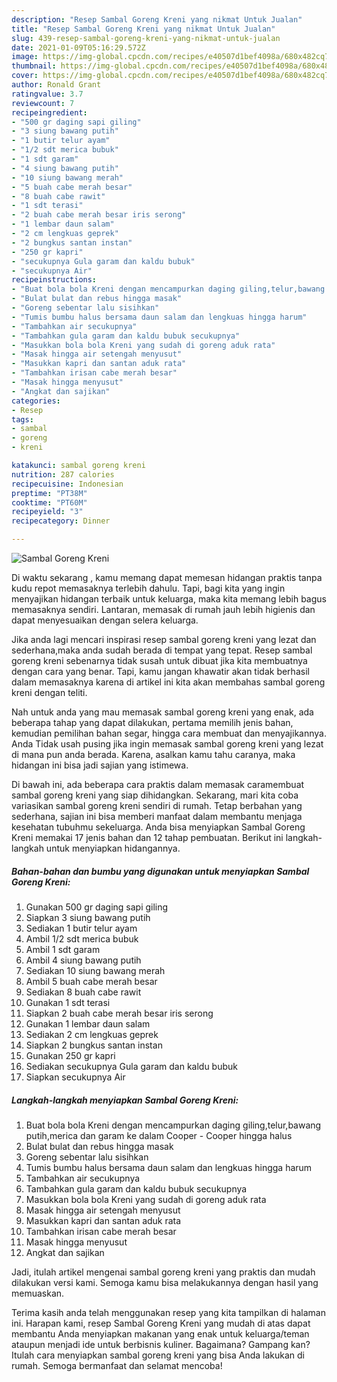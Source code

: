 ```yaml
---
description: "Resep Sambal Goreng Kreni yang nikmat Untuk Jualan"
title: "Resep Sambal Goreng Kreni yang nikmat Untuk Jualan"
slug: 439-resep-sambal-goreng-kreni-yang-nikmat-untuk-jualan
date: 2021-01-09T05:16:29.572Z
image: https://img-global.cpcdn.com/recipes/e40507d1bef4098a/680x482cq70/sambal-goreng-kreni-foto-resep-utama.jpg
thumbnail: https://img-global.cpcdn.com/recipes/e40507d1bef4098a/680x482cq70/sambal-goreng-kreni-foto-resep-utama.jpg
cover: https://img-global.cpcdn.com/recipes/e40507d1bef4098a/680x482cq70/sambal-goreng-kreni-foto-resep-utama.jpg
author: Ronald Grant
ratingvalue: 3.7
reviewcount: 7
recipeingredient:
- "500 gr daging sapi giling"
- "3 siung bawang putih"
- "1 butir telur ayam"
- "1/2 sdt merica bubuk"
- "1 sdt garam"
- "4 siung bawang putih"
- "10 siung bawang merah"
- "5 buah cabe merah besar"
- "8 buah cabe rawit"
- "1 sdt terasi"
- "2 buah cabe merah besar iris serong"
- "1 lembar daun salam"
- "2 cm lengkuas geprek"
- "2 bungkus santan instan"
- "250 gr kapri"
- "secukupnya Gula garam dan kaldu bubuk"
- "secukupnya Air"
recipeinstructions:
- "Buat bola bola Kreni dengan mencampurkan daging giling,telur,bawang putih,merica dan garam ke dalam Cooper Cooper hingga halus"
- "Bulat bulat dan rebus hingga masak"
- "Goreng sebentar lalu sisihkan"
- "Tumis bumbu halus bersama daun salam dan lengkuas hingga harum"
- "Tambahkan air secukupnya"
- "Tambahkan gula garam dan kaldu bubuk secukupnya"
- "Masukkan bola bola Kreni yang sudah di goreng aduk rata"
- "Masak hingga air setengah menyusut"
- "Masukkan kapri dan santan aduk rata"
- "Tambahkan irisan cabe merah besar"
- "Masak hingga menyusut"
- "Angkat dan sajikan"
categories:
- Resep
tags:
- sambal
- goreng
- kreni

katakunci: sambal goreng kreni 
nutrition: 287 calories
recipecuisine: Indonesian
preptime: "PT38M"
cooktime: "PT60M"
recipeyield: "3"
recipecategory: Dinner

---
```



![Sambal Goreng Kreni](https://img-global.cpcdn.com/recipes/e40507d1bef4098a/680x482cq70/sambal-goreng-kreni-foto-resep-utama.jpg)

Di waktu  sekarang , kamu memang dapat memesan hidangan praktis tanpa kudu repot memasaknya terlebih dahulu. Tapi, bagi kita yang ingin menyajikan hidangan terbaik untuk keluarga, maka kita memang lebih bagus memasaknya sendiri. Lantaran, memasak di rumah jauh lebih higienis dan dapat menyesuaikan dengan selera keluarga.

Jika anda lagi mencari inspirasi resep sambal goreng kreni yang lezat dan sederhana,maka anda sudah berada di tempat yang tepat. Resep sambal goreng kreni  sebenarnya tidak susah untuk dibuat jika kita membuatnya dengan cara yang benar. Tapi, kamu jangan khawatir akan tidak berhasil dalam memasaknya 
karena di artikel ini kita akan membahas sambal goreng kreni dengan teliti.  



Nah untuk anda yang mau memasak sambal goreng kreni yang enak, ada beberapa tahap yang dapat dilakukan, pertama memilih jenis bahan, kemudian pemilihan bahan segar, hingga cara membuat dan menyajikannya. Anda Tidak usah pusing jika ingin memasak sambal goreng kreni yang lezat di mana pun anda berada. Karena, asalkan kamu  tahu caranya, maka hidangan ini bisa jadi sajian yang istimewa.

Di bawah ini, ada beberapa cara praktis  dalam memasak caramembuat sambal goreng kreni yang siap dihidangkan. Sekarang, mari kita coba variasikan sambal goreng kreni sendiri di rumah. Tetap berbahan yang sederhana, sajian ini bisa memberi manfaat dalam membantu menjaga kesehatan tubuhmu sekeluarga. Anda bisa menyiapkan Sambal Goreng Kreni memakai 17 jenis bahan dan 12 tahap pembuatan. Berikut ini langkah-langkah untuk menyiapkan hidangannya.

<!--inarticleads1-->

##### Bahan-bahan dan bumbu yang digunakan untuk menyiapkan Sambal Goreng Kreni:

1. Gunakan 500 gr daging sapi giling
1. Siapkan 3 siung bawang putih
1. Sediakan 1 butir telur ayam
1. Ambil 1/2 sdt merica bubuk
1. Ambil 1 sdt garam
1. Ambil 4 siung bawang putih
1. Sediakan 10 siung bawang merah
1. Ambil 5 buah cabe merah besar
1. Sediakan 8 buah cabe rawit
1. Gunakan 1 sdt terasi
1. Siapkan 2 buah cabe merah besar iris serong
1. Gunakan 1 lembar daun salam
1. Sediakan 2 cm lengkuas geprek
1. Siapkan 2 bungkus santan instan
1. Gunakan 250 gr kapri
1. Sediakan secukupnya Gula garam dan kaldu bubuk
1. Siapkan secukupnya Air




<!--inarticleads2-->

##### Langkah-langkah menyiapkan Sambal Goreng Kreni:

1. Buat bola bola Kreni dengan mencampurkan daging giling,telur,bawang putih,merica dan garam ke dalam Cooper - Cooper hingga halus
1. Bulat bulat dan rebus hingga masak
1. Goreng sebentar lalu sisihkan
1. Tumis bumbu halus bersama daun salam dan lengkuas hingga harum
1. Tambahkan air secukupnya
1. Tambahkan gula garam dan kaldu bubuk secukupnya
1. Masukkan bola bola Kreni yang sudah di goreng aduk rata
1. Masak hingga air setengah menyusut
1. Masukkan kapri dan santan aduk rata
1. Tambahkan irisan cabe merah besar
1. Masak hingga menyusut
1. Angkat dan sajikan




Jadi, itulah artikel mengenai  sambal goreng kreni  yang praktis dan mudah dilakukan versi kami. Semoga kamu bisa melakukannya dengan hasil yang memuaskan. 

Terima kasih anda telah menggunakan resep yang kita tampilkan di halaman ini. Harapan kami, resep  Sambal Goreng Kreni yang mudah di atas dapat membantu Anda menyiapkan makanan yang enak untuk keluarga/teman ataupun menjadi ide untuk berbisnis kuliner. Bagaimana? Gampang kan? Itulah cara menyiapkan sambal goreng kreni yang bisa Anda lakukan di rumah. Semoga bermanfaat dan selamat mencoba!


